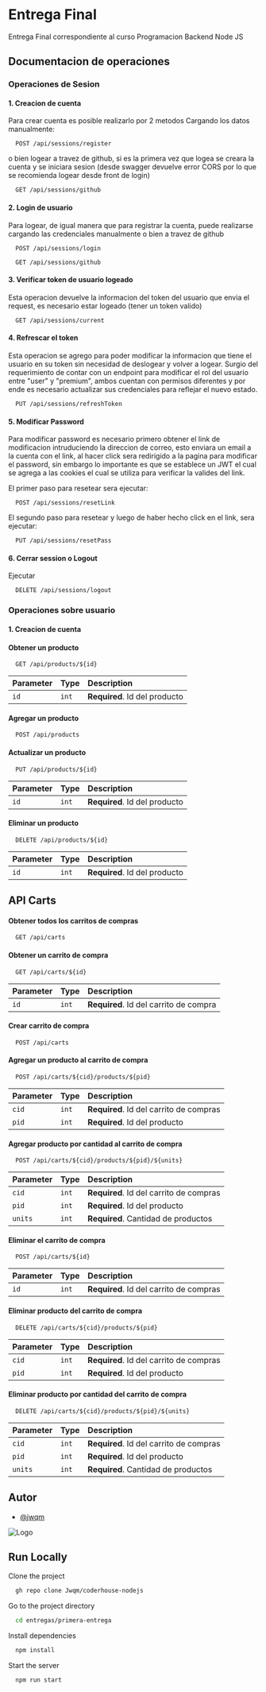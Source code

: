 
# Entrega Final

Entrega Final correspondiente al curso Programacion Backend Node JS 

## Documentacion de operaciones

### Operaciones de Sesion

#### 1. Creacion de cuenta
Para crear cuenta es posible realizarlo por 2 metodos
Cargando los datos manualmente:
```http
  POST /api/sessions/register
```
o bien logear a travez de github, si es la primera vez que logea se creara la cuenta y se iniciara sesion
(desde swagger devuelve error CORS por lo que se recomienda logear desde front de login)
```http
  GET /api/sessions/github
```
#### 2. Login de usuario
Para logear, de igual manera que para registrar la cuenta, puede realizarse cargando las credenciales manualmente o bien a travez de github
```http
  POST /api/sessions/login
```
```http
  GET /api/sessions/github
```

#### 3. Verificar token  de usuario logeado
Esta operacion devuelve la informacion del token del usuario que envia el request, es necesario estar logeado (tener un token valido)
```http
  GET /api/sessions/current
```

#### 4. Refrescar el token
Esta operacion se agrego para poder modificar la informacion que tiene el usuario en su token sin necesidad de deslogear y volver a logear.
Surgio del requerimiento de contar con un endpoint para modificar el rol del usuario entre "user" y "premium", ambos cuentan con permisos diferentes y por ende es necesario actualizar sus credenciales para reflejar el nuevo estado.
```http
  PUT /api/sessions/refreshToken
```

#### 5. Modificar Password
Para modificar password es necesario primero obtener el link de modificacion intruduciendo la direccion de correo, esto enviara un email a la cuenta con el link, al hacer click sera redirigido a la pagina para modificar el password, sin embargo lo importante es que se establece un JWT el cual se agrega a las cookies el cual se utiliza para verificar la valides del link.

El primer paso para resetear sera ejecutar:
```http
  POST /api/sessions/resetLink
```
El segundo paso para resetear y luego de haber hecho click en el link, sera ejecutar:
```http
  PUT /api/sessions/resetPass
```

#### 6. Cerrar session o Logout
Ejecutar 
```http
  DELETE /api/sessions/logout
```

### Operaciones sobre usuario
#### 1. Creacion de cuenta

























#### Obtener un producto

```http
  GET /api/products/${id}
```

| Parameter | Type     | Description                       |
| :-------- | :------- | :-------------------------------- |
| `id`      | `int` | **Required**. Id del producto |

#### Agregar un producto

```http
  POST /api/products
```

#### Actualizar un producto

```http
  PUT /api/products/${id}
```

| Parameter | Type     | Description                       |
| :-------- | :------- | :-------------------------------- |
| `id`      | `int` | **Required**. Id del producto |

#### Eliminar un producto

```http
  DELETE /api/products/${id}
```

| Parameter | Type     | Description                       |
| :-------- | :------- | :-------------------------------- |
| `id`      | `int` | **Required**. Id del producto |

## API Carts

#### Obtener todos los carritos de compras

```http
  GET /api/carts
```

#### Obtener un carrito de compra

```http
  GET /api/carts/${id}
```

| Parameter | Type     | Description                       |
| :-------- | :------- | :-------------------------------- |
| `id`      | `int` | **Required**. Id del carrito de compra |

#### Crear carrito de compra

```http
  POST /api/carts
```

#### Agregar un producto al carrito de compra

```http
  POST /api/carts/${cid}/products/${pid}
```
| Parameter | Type     | Description                       |
| :-------- | :------- | :-------------------------------- |
| `cid`      | `int` | **Required**. Id del carrito de compras |
| `pid`      | `int` | **Required**. Id del producto |

#### Agregar producto por cantidad al carrito de compra

```http
  POST /api/carts/${cid}/products/${pid}/${units}
```
| Parameter | Type     | Description                       |
| :-------- | :------- | :-------------------------------- |
| `cid`      | `int` | **Required**. Id del carrito de compras |
| `pid`      | `int` | **Required**. Id del producto |
| `units`      | `int` | **Required**. Cantidad de productos |

#### Eliminar el carrito de compra

```http
  POST /api/carts/${id}
```
| Parameter | Type     | Description                       |
| :-------- | :------- | :-------------------------------- |
| `id`      | `int` | **Required**. Id del carrito de compras |

#### Eliminar producto del carrito de compra

```http
  DELETE /api/carts/${cid}/products/${pid}
```
| Parameter | Type     | Description                       |
| :-------- | :------- | :-------------------------------- |
| `cid`      | `int` | **Required**. Id del carrito de compras |
| `pid`      | `int` | **Required**. Id del producto |

#### Eliminar producto por cantidad del carrito de compra

```http
  DELETE /api/carts/${cid}/products/${pid}/${units}
```
| Parameter | Type     | Description                       |
| :-------- | :------- | :-------------------------------- |
| `cid`      | `int` | **Required**. Id del carrito de compras |
| `pid`      | `int` | **Required**. Id del producto |
| `units`      | `int` | **Required**. Cantidad de productos |



## Autor

- [@jwqm](https://github.com/Jwqm)


![Logo](https://upload.wikimedia.org/wikipedia/commons/d/d9/Node.js_logo.svg)


## Run Locally

Clone the project

```bash
  gh repo clone Jwqm/coderhouse-nodejs
```

Go to the project directory

```bash
  cd entregas/primera-entrega
```

Install dependencies

```bash
  npm install
```

Start the server

```bash
  npm run start
```
